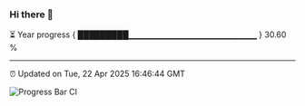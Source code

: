 ### Hi there 👋

⏳ Year progress { █████████▁▁▁▁▁▁▁▁▁▁▁▁▁▁▁▁▁▁▁▁▁ } 30.60 %

---

⏰ Updated on Tue, 22 Apr 2025 16:46:44 GMT

![Progress Bar CI](https://github.com/IshwaranRudhara/GIT-ACTION/workflows/Progress%20Bar%20CI/badge.svg)
